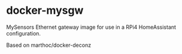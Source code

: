 # docker-mysgw
MySensors Ethernet gateway image for use in a RPi4 HomeAssistant configuration. 

Based on marthoc/docker-deconz
